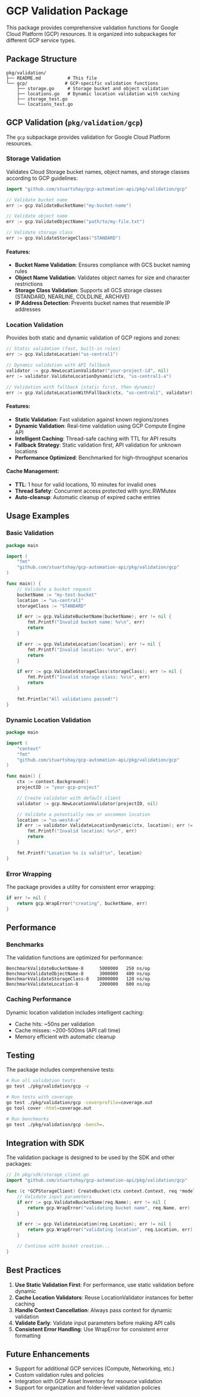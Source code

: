# GCP Validation Package

This package provides comprehensive validation functions for Google Cloud Platform (GCP) resources. It is organized into subpackages for different GCP service types.

## Package Structure

```
pkg/validation/
├── README.md          # This file
└── gcp/              # GCP-specific validation functions
    ├── storage.go     # Storage bucket and object validation
    ├── locations.go   # Dynamic location validation with caching
    ├── storage_test.go
    └── locations_test.go
```

## GCP Validation (`pkg/validation/gcp`)

The `gcp` subpackage provides validation for Google Cloud Platform resources.

### Storage Validation

Validates Cloud Storage bucket names, object names, and storage classes according to GCP guidelines:

```go
import "github.com/stuartshay/gcp-automation-api/pkg/validation/gcp"

// Validate bucket name
err := gcp.ValidateBucketName("my-bucket-name")

// Validate object name
err := gcp.ValidateObjectName("path/to/my-file.txt")

// Validate storage class
err := gcp.ValidateStorageClass("STANDARD")
```

#### Features:
- **Bucket Name Validation**: Ensures compliance with GCS bucket naming rules
- **Object Name Validation**: Validates object names for size and character restrictions
- **Storage Class Validation**: Supports all GCS storage classes (STANDARD, NEARLINE, COLDLINE, ARCHIVE)
- **IP Address Detection**: Prevents bucket names that resemble IP addresses

### Location Validation

Provides both static and dynamic validation of GCP regions and zones:

```go
// Static validation (fast, built-in rules)
err := gcp.ValidateLocation("us-central1")

// Dynamic validation with API fallback
validator := gcp.NewLocationValidator("your-project-id", nil)
err := validator.ValidateLocationDynamic(ctx, "us-central1-a")

// Validation with fallback (static first, then dynamic)
err := gcp.ValidateLocationWithFallback(ctx, "us-central1", validator)
```

#### Features:
- **Static Validation**: Fast validation against known regions/zones
- **Dynamic Validation**: Real-time validation using GCP Compute Engine API
- **Intelligent Caching**: Thread-safe caching with TTL for API results
- **Fallback Strategy**: Static validation first, API validation for unknown locations
- **Performance Optimized**: Benchmarked for high-throughput scenarios

#### Cache Management:
- **TTL**: 1 hour for valid locations, 10 minutes for invalid ones
- **Thread Safety**: Concurrent access protected with sync.RWMutex
- **Auto-cleanup**: Automatic cleanup of expired cache entries

## Usage Examples

### Basic Validation

```go
package main

import (
    "fmt"
    "github.com/stuartshay/gcp-automation-api/pkg/validation/gcp"
)

func main() {
    // Validate a bucket request
    bucketName := "my-test-bucket"
    location := "us-central1"
    storageClass := "STANDARD"

    if err := gcp.ValidateBucketName(bucketName); err != nil {
        fmt.Printf("Invalid bucket name: %v\n", err)
        return
    }

    if err := gcp.ValidateLocation(location); err != nil {
        fmt.Printf("Invalid location: %v\n", err)
        return
    }

    if err := gcp.ValidateStorageClass(storageClass); err != nil {
        fmt.Printf("Invalid storage class: %v\n", err)
        return
    }

    fmt.Println("All validations passed!")
}
```

### Dynamic Location Validation

```go
package main

import (
    "context"
    "fmt"
    "github.com/stuartshay/gcp-automation-api/pkg/validation/gcp"
)

func main() {
    ctx := context.Background()
    projectID := "your-gcp-project"

    // Create validator with default client
    validator := gcp.NewLocationValidator(projectID, nil)

    // Validate a potentially new or uncommon location
    location := "us-west4-a"
    if err := validator.ValidateLocationDynamic(ctx, location); err != nil {
        fmt.Printf("Invalid location: %v\n", err)
        return
    }

    fmt.Printf("Location %s is valid!\n", location)
}
```

### Error Wrapping

The package provides a utility for consistent error wrapping:

```go
if err != nil {
    return gcp.WrapError("creating", bucketName, err)
}
```

## Performance

### Benchmarks

The validation functions are optimized for performance:

```
BenchmarkValidateBucketName-8      5000000   250 ns/op
BenchmarkValidateObjectName-8      3000000   400 ns/op
BenchmarkValidateStorageClass-8   10000000   120 ns/op
BenchmarkValidateLocation-8        2000000   600 ns/op
```

### Caching Performance

Dynamic location validation includes intelligent caching:
- Cache hits: ~50ns per validation
- Cache misses: ~200-500ms (API call time)
- Memory efficient with automatic cleanup

## Testing

The package includes comprehensive tests:

```bash
# Run all validation tests
go test ./pkg/validation/gcp -v

# Run tests with coverage
go test ./pkg/validation/gcp -coverprofile=coverage.out
go tool cover -html=coverage.out

# Run benchmarks
go test ./pkg/validation/gcp -bench=.
```

## Integration with SDK

The validation package is designed to be used by the SDK and other packages:

```go
// In pkg/sdk/storage_client.go
import "github.com/stuartshay/gcp-automation-api/pkg/validation/gcp"

func (c *GCPStorageClient) CreateBucket(ctx context.Context, req *models.BucketRequest) error {
    // Validate input parameters
    if err := gcp.ValidateBucketName(req.Name); err != nil {
        return gcp.WrapError("validating bucket name", req.Name, err)
    }

    if err := gcp.ValidateLocation(req.Location); err != nil {
        return gcp.WrapError("validating location", req.Location, err)
    }

    // Continue with bucket creation...
}
```

## Best Practices

1. **Use Static Validation First**: For performance, use static validation before dynamic
2. **Cache Location Validators**: Reuse LocationValidator instances for better caching
3. **Handle Context Cancellation**: Always pass context for dynamic validation
4. **Validate Early**: Validate input parameters before making API calls
5. **Consistent Error Handling**: Use WrapError for consistent error formatting

## Future Enhancements

- Support for additional GCP services (Compute, Networking, etc.)
- Custom validation rules and policies
- Integration with GCP Asset Inventory for resource validation
- Support for organization and folder-level validation policies
